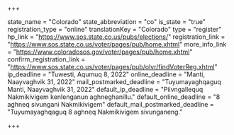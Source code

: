 +++

state_name = "Colorado"
state_abbreviation = "co"
is_state = "true"
registration_type = "online"
translationKey = "Colorado"
type = "register"
hp_link = "https://www.sos.state.co.us/pubs/elections/"
registration_link = "https://www.sos.state.co.us/voter/pages/pub/home.xhtml"
more_info_link = "https://www.coloradosos.gov/voter/pages/pub/home.xhtml"
confirm_registration_link = "https://www.sos.state.co.us/voter/pages/pub/olvr/findVoterReg.xhtml"
ip_deadline = "Tuwesti, Aqumuq 8, 2022"
online_deadline = "Manti, Naayvaghvik 31, 2022"
mail_postmarked_deadline = "Tuyumayaghqaguq Manti, Naayvaghvik 31, 2022"
default_ip_deadline = "Piivngallequq Nakmikivigem kenlenganun aghneghanillu."
default_online_deadline = "8 aghneq sivungani Nakmikivigem"
default_mail_postmarked_deadline = "Tuyumayaghqaguq 8 aghneq Nakmikivigem sivunganeng."

+++